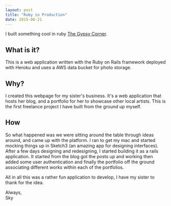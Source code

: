 ```yaml
---
layout: post
title: "Ruby in Production"
date: 2015-06-21
---
```


I built something cool in ruby [The Gypsy Corner](http://www.thegypsycorner.ca).

## What is it?
This is a web application written with the Ruby on Rails framework deployed with Heroku and uses a AWS data bucket for photo storage.

## Why?
I created this webpage for my sister's business. It's a web application that hosts her blog, and a portfolio for her to showcase other local artists. This is the first freelance project I have built from the ground up myself.

## How
So what happened was we were sitting around the table through ideas around, and came up with the platform. I ran to get my mac and started mocking things up in Sketch3 (an amazing app for designing interfaces). After a few days designing and redesigning, I started building it as a rails application. It started from the blog got the posts up and working then added some user authentication and finally the portfolio off the ground associating different works within each of the portfolios.   


All in all this was a rather fun application to develop, I have my sister to thank for the idea.

Always,  
Sky
